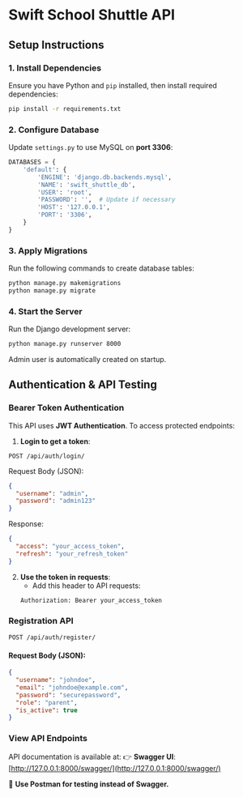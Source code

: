 # Swift School Shuttle API

## Setup Instructions

### 1. Install Dependencies
Ensure you have Python and `pip` installed, then install required dependencies:
```sh
pip install -r requirements.txt
```

### 2. Configure Database
Update `settings.py` to use MySQL on **port 3306**:
```python
DATABASES = {
    'default': {
        'ENGINE': 'django.db.backends.mysql',
        'NAME': 'swift_shuttle_db',
        'USER': 'root',
        'PASSWORD': '',  # Update if necessary
        'HOST': '127.0.0.1',
        'PORT': '3306',
    }
}
```

### 3. Apply Migrations
Run the following commands to create database tables:
```sh
python manage.py makemigrations
python manage.py migrate
```

### 4. Start the Server
Run the Django development server:
```sh
python manage.py runserver 8000
```
Admin user is automatically created on startup.

## Authentication & API Testing

### Bearer Token Authentication
This API uses **JWT Authentication**. To access protected endpoints:

1. **Login to get a token**:
```http
POST /api/auth/login/
```
Request Body (JSON):
```json
{
  "username": "admin",
  "password": "admin123"
}
```
Response:
```json
{
  "access": "your_access_token",
  "refresh": "your_refresh_token"
}
```

2. **Use the token in requests**:
   - Add this header to API requests:
   ```
   Authorization: Bearer your_access_token
   ```

### Registration API
```http
POST /api/auth/register/
```
#### Request Body (JSON):
```json
{
  "username": "johndoe",
  "email": "johndoe@example.com",
  "password": "securepassword",
  "role": "parent",
  "is_active": true
}
```

### View API Endpoints
API documentation is available at:
👉 **Swagger UI**: [http://127.0.0.1:8000/swagger/](http://127.0.0.1:8000/swagger/)

🚀 **Use Postman for testing instead of Swagger.**

